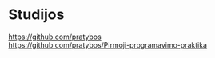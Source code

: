# Studijos
 

https://github.com/pratybos <br>
https://github.com/pratybos/Pirmoji-programavimo-praktika

